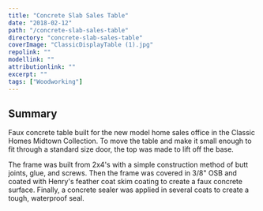 ```yaml
---
title: "Concrete Slab Sales Table"
date: "2018-02-12"
path: "/concrete-slab-sales-table"
directory: "concrete-slab-sales-table"
coverImage: "ClassicDisplayTable (1).jpg"
repolink: ""
modellink: ""
attributionlink: ""
excerpt: ""
tags: ["Woodworking"]
---
```


## Summary

Faux concrete table built for the new model home sales office in the Classic Homes Midtown Collection. To move the table and make it small enough to fit through a standard size door, the top was made to lift off the base.

The frame was built from 2x4's with a simple construction method of butt joints, glue, and screws. Then the frame was covered in 3/8" OSB and coated with Henry's feather coat skim coating to create a faux concrete surface. Finally, a concrete sealer was applied in several coats to create a tough, waterproof seal.
